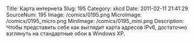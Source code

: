 Title: Карта интернета 
Slug: 195 
Category: xkcd 
Date: 2011-02-11 21:41:29 
SourceNum: 195 
Image: /comics/0195.png 
MicroImage: /comics/0195_micro.png 
MiniImage: /comics/0195_mini.png 
Description: Чтобы представить себе как выглядит карта адресов IPv6, достаточно взглянуть на стандартные обои в Windows XP. 

